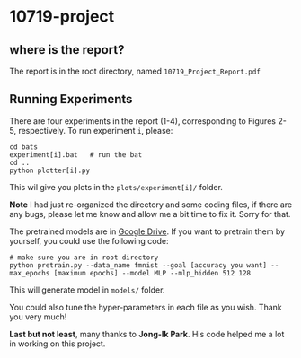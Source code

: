 # 10719-project

## where is the report?
The report is in the root directory, named `10719_Project_Report.pdf`

## Running Experiments
There are four experiments in the report (1-4), corresponding to Figures 2-5, respectively. To run experiment `i`, please:

```
cd bats
experiment[i].bat   # run the bat
cd ..
python plotter[i].py
```

This wil give you plots in the `plots/experiment[i]/` folder.

**Note** I had just re-organized the directory and some coding files, if there are any bugs, please let me know and allow me a bit time to fix it. Sorry for that.

The pretrained models are in [Google Drive](https://drive.google.com/file/d/1ZpijGdyOhHzn7MyiNt1NfEYDfE_l_O3k/view?usp=sharing). If you want to pretrain them by yourself, you could use the following code:

```
# make sure you are in root directory
python pretrain.py --data_name fmnist --goal [accuracy you want] --max_epochs [maximum epochs] --model MLP --mlp_hidden 512 128
```

This will generate model in `models/` folder.

You could also tune the hyper-parameters in each file as you wish. Thank you very much!

**Last but not least**, many thanks to **Jong-Ik Park**. His code helped me a lot in working on this project.